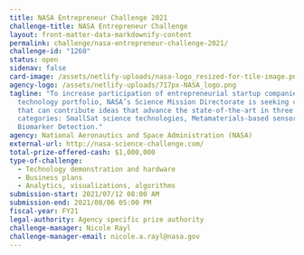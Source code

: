 ```yaml
---
title: NASA Entrepreneur Challenge 2021
challenge-title: NASA Entrepreneur Challenge
layout: front-matter-data-markdownify-content
permalink: challenge/nasa-entrepreneur-challenge-2021/
challenge-id: "1260"
status: open
sidenav: false
card-image: /assets/netlify-uploads/nasa-logo_resized-for-tile-image.png
agency-logo: /assets/netlify-uploads/717px-NASA_logo.png
tagline: "To increase participation of entrepreneurial startup companies in its
  technology portfolio, NASA’s Science Mission Directorate is seeking companies
  that can contribute ideas that advance the state-of-the-art in three
  categories: SmallSat science technologies, Metamaterials-based sensors,
  Biomarker Detection."
agency: National Aeronautics and Space Administration (NASA)
external-url: http://nasa-science-challenge.com/
total-prize-offered-cash: $1,000,000
type-of-challenge:
  - Technology demonstration and hardware
  - Business plans
  - Analytics, visualizations, algorithms
submission-start: 2021/07/12 08:00 AM
submission-end: 2021/08/06 05:00 PM
fiscal-year: FY21
legal-authority: Agency specific prize authority
challenge-manager: Nicole Rayl
challenge-manager-email: nicole.a.rayl@nasa.gov
---
```

